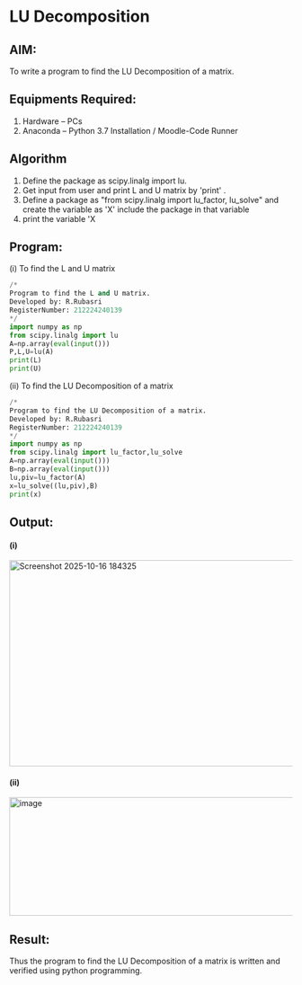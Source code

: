 # LU Decomposition 

## AIM:
To write a program to find the LU Decomposition of a matrix.

## Equipments Required:
1. Hardware – PCs
2. Anaconda – Python 3.7 Installation / Moodle-Code Runner

## Algorithm
1. Define the package as scipy.linalg import lu.
2. Get input from user and print L and U matrix by 'print' .
3. Define a package as "from scipy.linalg import lu_factor, lu_solve" and create the variable as 'X' include the package in that variable
4. print the variable 'X
 
 
 

## Program:
(i) To find the L and U matrix
```python
/*
Program to find the L and U matrix.
Developed by: R.Rubasri
RegisterNumber: 212224240139
*/
import numpy as np
from scipy.linalg import lu
A=np.array(eval(input()))
P,L,U=lu(A)
print(L)
print(U)
```
(ii) To find the LU Decomposition of a matrix
```python
/*
Program to find the LU Decomposition of a matrix.
Developed by: R.Rubasri
RegisterNumber: 212224240139
*/
import numpy as np
from scipy.linalg import lu_factor,lu_solve
A=np.array(eval(input()))
B=np.array(eval(input()))
lu,piv=lu_factor(A)
x=lu_solve((lu,piv),B)
print(x)
```

## Output:
#### (i)
<img width="900" height="367" alt="Screenshot 2025-10-16 184325" src="https://github.com/user-attachments/assets/4a886de1-514b-4ff2-9c8a-7e65cbf4c135" />

#### (ii)
<img width="883" height="211" alt="image" src="https://github.com/user-attachments/assets/930f3834-993a-4053-9178-e20580142727" />




## Result:
Thus the program to find the LU Decomposition of a matrix is written and verified using python programming.

